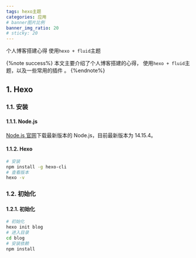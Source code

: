 ```yaml
---
tags: hexo主题
categories: 应用
# banner图片比例
banner_img_ratio: 20
# sticky: 20
---
```


个人博客搭建心得 使用`hexo + fluid`主题

{%note success%}
本文主要介绍了个人博客搭建的心得， 使用`hexo + fluid`主题，以及一些常用的插件 。
{%endnote%}

## 1. Hexo

### 1.1. 安装

#### 1.1.1. Node.js

[Node.js 官网](https://nodejs.org/en/)下载最新版本的 Node.js，目前最新版本为 14.15.4。

#### 1.1.2. Hexo

```bash
# 安装
npm install -g hexo-cli
# 查看版本
hexo -v
```

### 1.2. 初始化

#### 1.2.1. 初始化

```bash
# 初始化
hexo init blog
# 进入目录
cd blog
# 安装依赖
npm install
```
